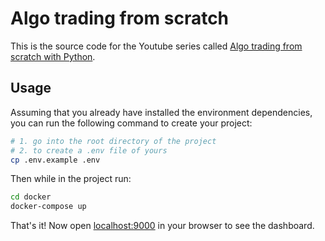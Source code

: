# Algo trading from scratch

This is the source code for the Youtube series called [Algo trading from scratch with Python](https://www.youtube.com/watch?v=eAjw6coD9Rk&list=PL6x2JId1mkOF2YTBuC6pGN5Brp_VxQ6q2).

## Usage
Assuming that you already have installed the environment dependencies, you can run the following command to create your project:

```sh
# 1. go into the root directory of the project
# 2. to create a .env file of yours
cp .env.example .env
```

Then while in the project run:

```sh
cd docker
docker-compose up
```

That's it! Now open [localhost:9000](http://localhost:9000) in your browser to see the dashboard. 